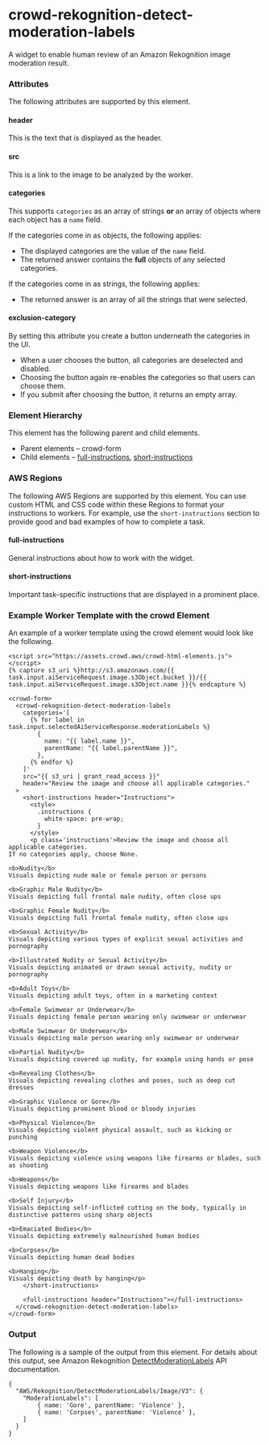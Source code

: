 # crowd\-rekognition\-detect\-moderation\-labels<a name="a2i-crowd-rekognition-detection"></a>

A widget to enable human review of an Amazon Rekognition image moderation result\.

### Attributes<a name="rekognition-attributes"></a>

The following attributes are supported by this element\.

#### header<a name="rekognition-attributes-header"></a>

This is the text that is displayed as the header\.

#### src<a name="rekognition-attributes-src"></a>

This is a link to the image to be analyzed by the worker\. 

#### categories<a name="rekognition-attributes-categories"></a>

This supports `categories` as an array of strings **or** an array of objects where each object has a `name` field\.

If the categories come in as objects, the following applies:
+ The displayed categories are the value of the `name` field\.
+ The returned answer contains the **full** objects of any selected categories\.

If the categories come in as strings, the following applies:
+ The returned answer is an array of all the strings that were selected\.

#### exclusion\-category<a name="rekognition-attributes-exclusion-category"></a>

By setting this attribute you create a button underneath the categories in the UI\. 
+ When a user chooses the button, all categories are deselected and disabled\.
+ Choosing the button again re\-enables the categories so that users can choose them\.
+ If you submit after choosing the button, it returns an empty array\.

### Element Hierarchy<a name="rekognition-crowd-element-hierarchy"></a>

This element has the following parent and child elements\.
+ Parent elements – crowd\-form
+ Child elements – [full\-instructions](#rek-full-instructions), [short\-instructions](#rek-short-instructions) 

### AWS Regions<a name="rek-crowd-regions"></a>

The following AWS Regions are supported by this element\. You can use custom HTML and CSS code within these Regions to format your instructions to workers\. For example, use the `short-instructions` section to provide good and bad examples of how to complete a task\. 

#### full\-instructions<a name="rek-full-instructions"></a>

General instructions about how to work with the widget\. 

#### short\-instructions<a name="rek-short-instructions"></a>

Important task\-specific instructions that are displayed in a prominent place\. 

### Example Worker Template with the crowd Element<a name="rek-crowd-element-example"></a>

An example of a worker template using the crowd element would look like the following\.

```
<script src="https://assets.crowd.aws/crowd-html-elements.js"></script>
{% capture s3_uri %}http://s3.amazonaws.com/{{ task.input.aiServiceRequest.image.s3Object.bucket }}/{{ task.input.aiServiceRequest.image.s3Object.name }}{% endcapture %}

<crowd-form>
  <crowd-rekognition-detect-moderation-labels
    categories='[
      {% for label in task.input.selectedAiServiceResponse.moderationLabels %}
        {
          name: "{{ label.name }}",
          parentName: "{{ label.parentName }}",
        },
      {% endfor %}
    ]'
    src="{{ s3_uri | grant_read_access }}"
    header="Review the image and choose all applicable categories."
  >
    <short-instructions header="Instructions">
      <style>
        .instructions {
          white-space: pre-wrap;
        }
      </style>
      <p class='instructions'>Review the image and choose all applicable categories.
If no categories apply, choose None.

<b>Nudity</b>
Visuals depicting nude male or female person or persons

<b>Graphic Male Nudity</b>
Visuals depicting full frontal male nudity, often close ups

<b>Graphic Female Nudity</b>
Visuals depicting full frontal female nudity, often close ups

<b>Sexual Activity</b>
Visuals depicting various types of explicit sexual activities and pornography

<b>Illustrated Nudity or Sexual Activity</b>
Visuals depicting animated or drawn sexual activity, nudity or pornography

<b>Adult Toys</b>
Visuals depicting adult toys, often in a marketing context

<b>Female Swimwear or Underwear</b>
Visuals depicting female person wearing only swimwear or underwear

<b>Male Swimwear Or Underwear</b>
Visuals depicting male person wearing only swimwear or underwear

<b>Partial Nudity</b>
Visuals depicting covered up nudity, for example using hands or pose

<b>Revealing Clothes</b>
Visuals depicting revealing clothes and poses, such as deep cut dresses

<b>Graphic Violence or Gore</b>
Visuals depicting prominent blood or bloody injuries

<b>Physical Violence</b>
Visuals depicting violent physical assault, such as kicking or punching

<b>Weapon Violence</b>
Visuals depicting violence using weapons like firearms or blades, such as shooting

<b>Weapons</b>
Visuals depicting weapons like firearms and blades

<b>Self Injury</b>
Visuals depicting self-inflicted cutting on the body, typically in distinctive patterns using sharp objects

<b>Emaciated Bodies</b>
Visuals depicting extremely malnourished human bodies

<b>Corpses</b>
Visuals depicting human dead bodies

<b>Hanging</b>
Visuals depicting death by hanging</p>
    </short-instructions>

    <full-instructions header="Instructions"></full-instructions>
  </crowd-rekognition-detect-moderation-labels>
</crowd-form>
```

### Output<a name="rek-crowd-element-output"></a>

The following is a sample of the output from this element\. For details about this output, see Amazon Rekognition [DetectModerationLabels](https://docs.aws.amazon.com/rekognition/latest/dg/API_DetectModerationLabels.html) API documentation\. 

```
{
  "AWS/Rekognition/DetectModerationLabels/Image/V3": {
    "ModerationLabels": [
        { name: 'Gore', parentName: 'Violence' },
        { name: 'Corpses', parentName: 'Violence' },
    ]
  }
}
```